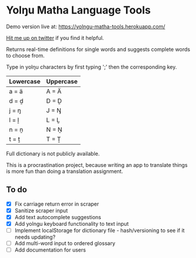# Yolŋu Matha Language Tools
Demo version live at: https://yolngu-matha-tools.herokuapp.com/

[Hit me up on twitter](https://www.twitter.com/krisgesling) if you find it helpful.

Returns real-time definitions for single words and suggests complete words to choose from.

Type in yolŋu characters by first typing ';' then the corresponding key.

| Lowercase | Uppercase |
| --- | --- |
| a = ä | A = Ä |
| d = ḏ | D = Ḏ |
| j = ŋ | J = Ŋ |
| l = ḻ | L = Ḻ |
| n = ṉ | N = Ṉ |
| t = ṯ | T = Ṯ |

Full dictionary is not publicly available.

This is a procrastination project, because writing an app to translate things is more fun than doing a translation assignment.

## To do
- [x] Fix carriage return error in scraper
- [x] Sanitize scraper input
- [x] Add text autocomplete suggestions
- [x] Add yolngu keyboard functionality to text input
- [ ] Implement localStorage for dictionary file - hash/versioning to see if it needs updating?
- [ ] Add multi-word input to ordered glossary
- [ ] Add documentation for users
